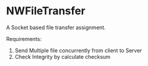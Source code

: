 # NWFileTransfer
A Socket based file transfer assignment. 

Requirements: 
1. Send Multiple file concurrently from client to Server 
2. Check Integrity by calculate checksum
